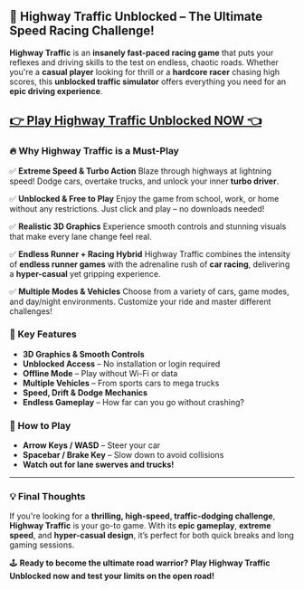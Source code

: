 ## 🚗 Highway Traffic Unblocked – The Ultimate Speed Racing Challenge!

**Highway Traffic** is an **insanely fast-paced racing game** that puts your reflexes and driving skills to the test on endless, chaotic roads. Whether you're a **casual player** looking for thrill or a **hardcore racer** chasing high scores, this **unblocked traffic simulator** offers everything you need for an **epic driving experience**.

## <a href="https://1kb.link/A6QiMf">👉 Play Highway Traffic Unblocked NOW 👈</a>

### 🔥 Why Highway Traffic is a Must-Play

✅ **Extreme Speed & Turbo Action**
Blaze through highways at lightning speed! Dodge cars, overtake trucks, and unlock your inner **turbo driver**.

✅ **Unblocked & Free to Play**
Enjoy the game from school, work, or home without any restrictions. Just click and play – no downloads needed!

✅ **Realistic 3D Graphics**
Experience smooth controls and stunning visuals that make every lane change feel real.

✅ **Endless Runner + Racing Hybrid**
Highway Traffic combines the intensity of **endless runner games** with the adrenaline rush of **car racing**, delivering a **hyper-casual** yet gripping experience.

✅ **Multiple Modes & Vehicles**
Choose from a variety of cars, game modes, and day/night environments. Customize your ride and master different challenges!

### 🚦 Key Features

* **3D Graphics & Smooth Controls**
* **Unblocked Access** – No installation or login required
* **Offline Mode** – Play without Wi-Fi or data
* **Multiple Vehicles** – From sports cars to mega trucks
* **Speed, Drift & Dodge Mechanics**
* **Endless Gameplay** – How far can you go without crashing?

### 🏁 How to Play

* **Arrow Keys / WASD** – Steer your car
* **Spacebar / Brake Key** – Slow down to avoid collisions
* **Watch out for lane swerves and trucks!**

---

### 💡 Final Thoughts

If you're looking for a **thrilling, high-speed, traffic-dodging challenge**, **Highway Traffic** is your go-to game. With its **epic gameplay**, **extreme speed**, and **hyper-casual design**, it’s perfect for both quick breaks and long gaming sessions.

🕹️ **Ready to become the ultimate road warrior?**
**Play Highway Traffic Unblocked now and test your limits on the open road!**
